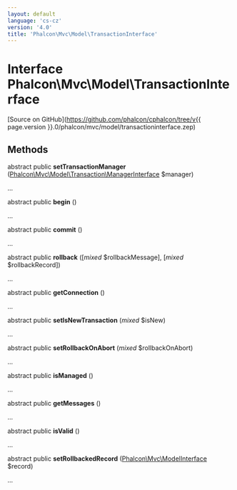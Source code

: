 ```yaml
---
layout: default
language: 'cs-cz'
version: '4.0'
title: 'Phalcon\Mvc\Model\TransactionInterface'
---
```

# Interface **Phalcon\Mvc\Model\TransactionInterface**

[Source on GitHub](https://github.com/phalcon/cphalcon/tree/v{{ page.version }}.0/phalcon/mvc/model/transactioninterface.zep)

## Methods

abstract public **setTransactionManager** ([Phalcon\Mvc\Model\Transaction\ManagerInterface](Phalcon_Mvc_Model_Transaction_ManagerInterface) $manager)

...

abstract public **begin** ()

...

abstract public **commit** ()

...

abstract public **rollback** ([*mixed* $rollbackMessage], [*mixed* $rollbackRecord])

...

abstract public **getConnection** ()

...

abstract public **setIsNewTransaction** (*mixed* $isNew)

...

abstract public **setRollbackOnAbort** (*mixed* $rollbackOnAbort)

...

abstract public **isManaged** ()

...

abstract public **getMessages** ()

...

abstract public **isValid** ()

...

abstract public **setRollbackedRecord** ([Phalcon\Mvc\ModelInterface](Phalcon_Mvc_ModelInterface) $record)

...